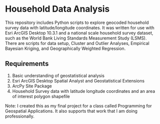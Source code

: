 # Household Data Analysis
This repository includes Python scripts to explore geocoded household survey data with latitude/longitude coordinates. It was written for use with Esri ArcGIS Desktop 10.3.1 and a national scale household survey dataset, such as the World Bank Living Standards Measurement Study (LSMS). There are scripts for data setup, Cluster and Outlier Analyses, Empirical Bayesian Kriging, and Geographically Weighted Regression.

## Requirements
1) Basic understanding of geostatistical analysis  
2) Esri ArcGIS Desktop Spatial Analyst and Geostatistical Extensions  
3) ArcPy Site Package  
4) Household Survey data with latitude longitude coordinates and an area of interest polygon shapefile  

Note: I created this as my final project for a class called Programming for Geospatial Applications.  It also supports that work that I am doing professionally.
